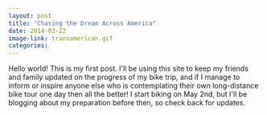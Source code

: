 ```yaml
---
layout: post
title: "Chasing the Dream Across America"
date: 2014-03-22
image-link: transamerican.gif
categories: 
---
```


Hello world! This is my first post. I'll be using this site to keep my friends and family updated on the progress of my bike trip, and if I manage to inform or inspire anyone else who is contemplating their own long-distance bike tour one day then all the better! I start biking on May 2nd, but I'll be blogging about my preparation before then, so check back for updates.

